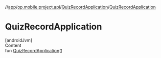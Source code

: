 //[app](../../../index.md)/[op.mobile.project.api](../index.md)/[QuizRecordApplication](index.md)/[QuizRecordApplication](-quiz-record-application.md)



# QuizRecordApplication  
[androidJvm]  
Content  
fun [QuizRecordApplication](-quiz-record-application.md)()  



